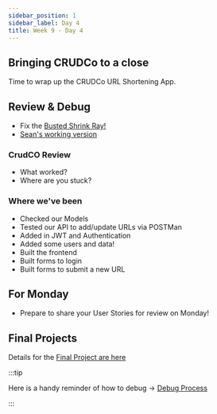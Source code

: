 ```yaml
---
sidebar_position: 1
sidebar_label: Day 4
title: Week 9 - Day 4
---
```


## Bringing CRUDCo to a close

Time to wrap up the CRUDCo URL Shortening App.

## Review & Debug

- Fix the [Busted Shrink Ray!](https://github.com/seanrreid/busted_shrinkrayurl)
- [Sean's working version](https://github.com/seanrreid/ccs_shrinkrayurl)

### CrudCO Review

- What worked?
- Where are you stuck?

### Where we've been

- Checked our Models
- Tested our API to add/update URLs via POSTMan
- Added in JWT and Authentication
- Added some users and data!
- Built the frontend
- Built forms to login
- Built forms to submit a new URL

## For Monday

- Prepare to share your User Stories for review on Monday!

## Final Projects

Details for the [Final Project are here](/docs/cohorts/cohort18/final-project/)

:::tip

Here is a handy reminder of how to debug -> [Debug Process](https://docs.google.com/document/d/1Uu37ZpR4fGIDEQKrx286JdWxdRNSxGQTCXbUFws2LD4/edit?usp=sharing)

:::
